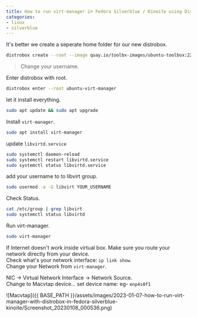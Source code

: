 ```yaml
---
title: How to run virt-manager in Fedora Silverblue / Kinoite using Distrobox
categories:
- linux
- silverblue
---
```


It's better we create a seperate home folder for our new distrobox.  
```bash
distrobox create --root --image quay.io/toolbx-images/ubuntu-toolbox:22.04 --name ubuntu-virt-manager --home /home/zihad/.var/distrobox/home/ubuntu-virt-manager --init
```
> Change your username.

Enter distrobox with root.  
```bash
distrobox enter --root ubuntu-virt-manager
```  
let it install everything.  
```bash
sudo apt update && sudo apt upgrade
```
Install `virt-manager`.
```bash
sudo apt install virt-manager
```

update `libvirtd.service`
```bash
sudo systemctl daemon-reload
sudo systemctl restart libvirtd.service
sudo systemctl status libvirtd.service
```
add your username to to libvirt group.
```bash
sudo usermod -a -G libvirt YOUR_USERNAME
```
Check Status.  
```bash
cat /etc/group | grep libvirt
sudo systemctl status libvirtd
```
Run virt-manager.

```bash
sudo virt-manager
```

If Internet doesn't work inside virtual box. Make sure you route your network directly from your device.  
Check what's your network interface: `ip link show`.  
Change your Network from `virt-manager`.  

NIC -> Virtual Network Interface -> Network Source.  
Change to Macvtap device...
set device name: eg- `enp4s0f1`

![Macvtap]({{ BASE_PATH }}/assets/images/2023-01-07-how-to-run-virt-manager-with-distrobox-in-fedora-silverblue-kinoite/Screenshot_20230108_000536.png)